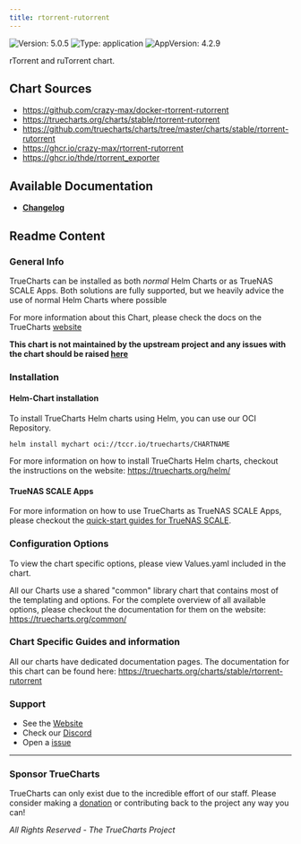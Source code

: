 ```yaml
---
title: rtorrent-rutorrent
---
```


![Version: 5.0.5](https://img.shields.io/badge/Version-5.0.5-informational?style=flat-square) ![Type: application](https://img.shields.io/badge/Type-application-informational?style=flat-square) ![AppVersion: 4.2.9](https://img.shields.io/badge/AppVersion-4.2.9-informational?style=flat-square)

rTorrent and ruTorrent chart.

## Chart Sources

- https://github.com/crazy-max/docker-rtorrent-rutorrent
- https://truecharts.org/charts/stable/rtorrent-rutorrent
- https://github.com/truecharts/charts/tree/master/charts/stable/rtorrent-rutorrent
- https://ghcr.io/crazy-max/rtorrent-rutorrent
- https://ghcr.io/thde/rtorrent_exporter

## Available Documentation

- [**Changelog**](./changelog)

## Readme Content


### General Info

TrueCharts can be installed as both _normal_ Helm Charts or as TrueNAS SCALE Apps.
Both solutions are fully supported, but we heavily advice the use of normal Helm Charts where possible

For more information about this Chart, please check the docs on the TrueCharts [website](https://truecharts.org/charts/stable/rtorrent-rutorrent)

**This chart is not maintained by the upstream project and any issues with the chart should be raised [here](https://github.com/truecharts/charts/issues/new/choose)**

### Installation

#### Helm-Chart installation

To install TrueCharts Helm charts using Helm, you can use our OCI Repository.

`helm install mychart oci://tccr.io/truecharts/CHARTNAME`

For more information on how to install TrueCharts Helm charts, checkout the instructions on the website: https://truecharts.org/helm/


#### TrueNAS SCALE Apps

For more information on how to use TrueCharts as TrueNAS SCALE Apps, please checkout the [quick-start guides for TrueNAS SCALE](https://truecharts.org/scale/guides/scale-intro).

### Configuration Options

To view the chart specific options, please view Values.yaml included in the chart.

All our Charts use a shared "common" library chart that contains most of the templating and options.
For the complete overview of all available options, please checkout the documentation for them on the website: https://truecharts.org/common/

### Chart Specific Guides and information

All our charts have dedicated documentation pages.
The documentation for this chart can be found here:
https://truecharts.org/charts/stable/rtorrent-rutorrent

### Support


- See the [Website](https://truecharts.org)
- Check our [Discord](https://discord.gg/tVsPTHWTtr)
- Open a [issue](https://github.com/truecharts/charts/issues/new/choose)

---

### Sponsor TrueCharts

TrueCharts can only exist due to the incredible effort of our staff.
Please consider making a [donation](https://truecharts.org/general/sponsor) or contributing back to the project any way you can!

_All Rights Reserved - The TrueCharts Project_
